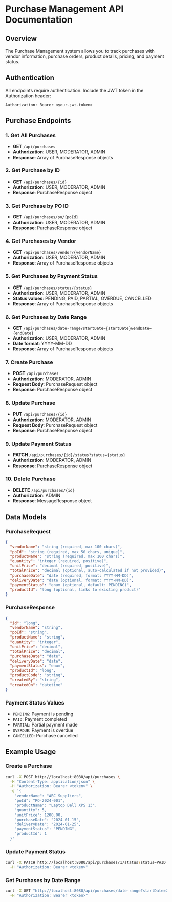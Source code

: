 # Purchase Management API Documentation

## Overview
The Purchase Management system allows you to track purchases with vendor information, purchase orders, product details, pricing, and payment status.

## Authentication
All endpoints require authentication. Include the JWT token in the Authorization header:
```
Authorization: Bearer <your-jwt-token>
```

## Purchase Endpoints

### 1. Get All Purchases
- **GET** `/api/purchases`
- **Authorization**: USER, MODERATOR, ADMIN
- **Response**: Array of PurchaseResponse objects

### 2. Get Purchase by ID
- **GET** `/api/purchases/{id}`
- **Authorization**: USER, MODERATOR, ADMIN
- **Response**: PurchaseResponse object

### 3. Get Purchase by PO ID
- **GET** `/api/purchases/po/{poId}`
- **Authorization**: USER, MODERATOR, ADMIN
- **Response**: PurchaseResponse object

### 4. Get Purchases by Vendor
- **GET** `/api/purchases/vendor/{vendorName}`
- **Authorization**: USER, MODERATOR, ADMIN
- **Response**: Array of PurchaseResponse objects

### 5. Get Purchases by Payment Status
- **GET** `/api/purchases/status/{status}`
- **Authorization**: USER, MODERATOR, ADMIN
- **Status values**: PENDING, PAID, PARTIAL, OVERDUE, CANCELLED
- **Response**: Array of PurchaseResponse objects

### 6. Get Purchases by Date Range
- **GET** `/api/purchases/date-range?startDate={startDate}&endDate={endDate}`
- **Authorization**: USER, MODERATOR, ADMIN
- **Date format**: YYYY-MM-DD
- **Response**: Array of PurchaseResponse objects

### 7. Create Purchase
- **POST** `/api/purchases`
- **Authorization**: MODERATOR, ADMIN
- **Request Body**: PurchaseRequest object
- **Response**: PurchaseResponse object

### 8. Update Purchase
- **PUT** `/api/purchases/{id}`
- **Authorization**: MODERATOR, ADMIN
- **Request Body**: PurchaseRequest object
- **Response**: PurchaseResponse object

### 9. Update Payment Status
- **PATCH** `/api/purchases/{id}/status?status={status}`
- **Authorization**: MODERATOR, ADMIN
- **Response**: PurchaseResponse object

### 10. Delete Purchase
- **DELETE** `/api/purchases/{id}`
- **Authorization**: ADMIN
- **Response**: MessageResponse object

## Data Models

### PurchaseRequest
```json
{
  "vendorName": "string (required, max 100 chars)",
  "poId": "string (required, max 50 chars, unique)",
  "productName": "string (required, max 100 chars)",
  "quantity": "integer (required, positive)",
  "unitPrice": "decimal (required, positive)",
  "totalPrice": "decimal (optional, auto-calculated if not provided)",
  "purchaseDate": "date (required, format: YYYY-MM-DD)",
  "deliveryDate": "date (optional, format: YYYY-MM-DD)",
  "paymentStatus": "enum (optional, default: PENDING)",
  "productId": "long (optional, links to existing product)"
}
```

### PurchaseResponse
```json
{
  "id": "long",
  "vendorName": "string",
  "poId": "string",
  "productName": "string",
  "quantity": "integer",
  "unitPrice": "decimal",
  "totalPrice": "decimal",
  "purchaseDate": "date",
  "deliveryDate": "date",
  "paymentStatus": "enum",
  "productId": "long",
  "productCode": "string",
  "createdBy": "string",
  "createdOn": "datetime"
}
```

### Payment Status Values
- `PENDING`: Payment is pending
- `PAID`: Payment completed
- `PARTIAL`: Partial payment made
- `OVERDUE`: Payment is overdue
- `CANCELLED`: Purchase cancelled

## Example Usage

### Create a Purchase
```bash
curl -X POST http://localhost:8080/api/purchases \
  -H "Content-Type: application/json" \
  -H "Authorization: Bearer <token>" \
  -d '{
    "vendorName": "ABC Suppliers",
    "poId": "PO-2024-001",
    "productName": "Laptop Dell XPS 13",
    "quantity": 5,
    "unitPrice": 1200.00,
    "purchaseDate": "2024-01-15",
    "deliveryDate": "2024-01-25",
    "paymentStatus": "PENDING",
    "productId": 1
  }'
```

### Update Payment Status
```bash
curl -X PATCH http://localhost:8080/api/purchases/1/status?status=PAID \
  -H "Authorization: Bearer <token>"
```

### Get Purchases by Date Range
```bash
curl -X GET "http://localhost:8080/api/purchases/date-range?startDate=2024-01-01&endDate=2024-01-31" \
  -H "Authorization: Bearer <token>"
```

